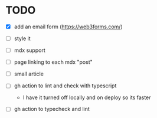 # TODO

- [x] add an email form (https://web3forms.com/)
- [ ] style it

- [ ] mdx support
- [ ] page linking to each mdx "post"
- [ ] small article
- [ ] gh action to lint and check with typescript
    - I have it turned off locally and on deploy so its faster

- [ ] gh action to typecheck and lint
